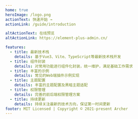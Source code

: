 ```yaml
---
home: true
heroImage: /logo.png
actionText: 快速开始 →
actionLink: /guide/introduction

altActionText: 在线预览
altActionLink: https://element-plus-admin.cn/

features:
  - title: 最新技术栈
    details: 基于Vue3、Vite、TypeScript等最新技术栈开发
  - title: 组件封装
    details: 对常用功能进行组件化封装，统一维护，满足基础工作需求
  - title: 丰富的示例
    details: 常见的Web端插件示例实现
  - title: 主题配置
    details: 丰富的主题配置及黑暗主题适配
  - title: 权限管理
    details: 完善的前后端权限管理方案
  - title: 持续更新
    details: 持续关注最新的技术方向，保证第一时间更新
footer: MIT Licensed | Copyright © 2021-present Archer
---
```

